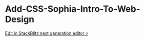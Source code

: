 # Add-CSS-Sophia-Intro-To-Web-Design

[Edit in StackBlitz next generation editor ⚡️](https://stackblitz.com/~/github.com/AgustastaGW/Add-CSS-Sophia-Intro-To-Web-Design)